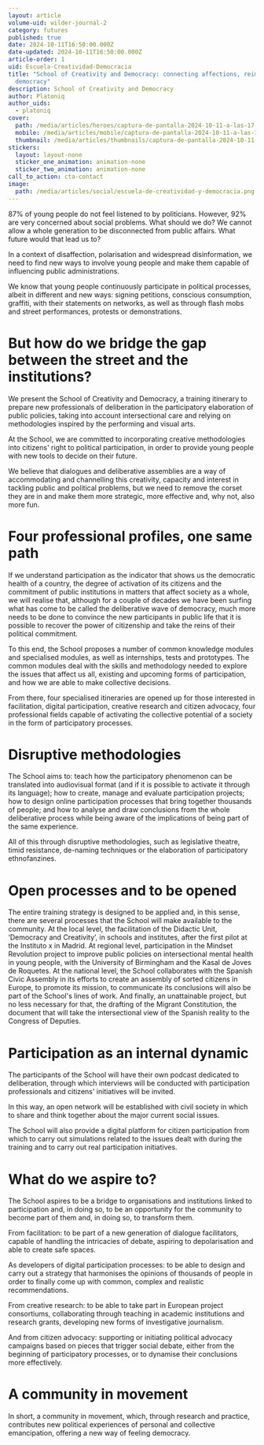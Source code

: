 ```yaml
---
layout: article
volume-uid: wilder-journal-2
category: futures
published: true
date: 2024-10-11T16:50:00.000Z
date-updated: 2024-10-11T16:50:00.000Z
article-order: 1
uid: Escuela-Creatividad-Democracia
title: "School of Creativity and Democracy: connecting affections, reimagining
  democracy"
description: School of Creativity and Democracy
author: Platoniq
author_uids:
  - platoniq
cover:
  path: /media/articles/heroes/captura-de-pantalla-2024-10-11-a-las-17.03.21.png
  mobile: /media/articles/mobile/captura-de-pantalla-2024-10-11-a-las-17.03.21.png
  thumbnail: /media/articles/thumbnails/captura-de-pantalla-2024-10-11-a-las-17.03.21.png
stickers:
  layout: layout-none
  sticker_one_animation: animation-none
  sticker_two_animation: animation-none
call_to_action: cta-contact
image:
  path: /media/articles/social/escuela-de-creatividad-y-democracia.png
---
```

87% of young people do not feel listened to by politicians. However, 92% are very concerned about social problems. What should we do? We cannot allow a whole generation to be disconnected from public affairs. What future would that lead us to?

In a context of disaffection, polarisation and widespread disinformation, we need to find new ways to involve young people and make them capable of influencing public administrations.

We know that young people continuously participate in political processes, albeit in different and new ways: signing petitions, conscious consumption, graffiti, with their statements on networks, as well as through flash mobs and street performances, protests or demonstrations.

# But how do we bridge the gap between the street and the institutions?

We present the School of Creativity and Democracy, a training itinerary to prepare new professionals of deliberation in the participatory elaboration of public policies, taking into account intersectional care and relying on methodologies inspired by the performing and visual arts. 

At the School, we are committed to incorporating creative methodologies into citizens' right to political participation, in order to provide young people with new tools to decide on their future.

We believe that dialogues and deliberative assemblies are a way of accommodating and channelling this creativity, capacity and interest in tackling public and political problems, but we need to remove the corset they are in and make them more strategic, more effective and, why not, also more fun.

# Four professional profiles, one same path

If we understand participation as the indicator that shows us the democratic health of a country, the degree of activation of its citizens and the commitment of public institutions in matters that affect society as a whole, we will realise that, although for a couple of decades we have been surfing what has come to be called the deliberative wave of democracy, much more needs to be done to convince the new participants in public life that it is possible to recover the power of citizenship and take the reins of their political commitment.

To this end, the School proposes a number of common knowledge modules and specialised modules, as well as internships, tests and prototypes. The common modules deal with the skills and methodology needed to explore the issues that affect us all, existing and upcoming forms of participation, and how we are able to make collective decisions. 

From there, four specialised itineraries are opened up for those interested in facilitation, digital participation, creative research and citizen advocacy, four professional fields capable of activating the collective potential of a society in the form of participatory processes.

# Disruptive methodologies

The School aims to: teach how the participatory phenomenon can be translated into audiovisual format (and if it is possible to activate it through its language); how to create, manage and evaluate participation projects; how to design online participation processes that bring together thousands of people; and how to analyse and draw conclusions from the whole deliberative process while being aware of the implications of being part of the same experience.

All of this through disruptive methodologies, such as legislative theatre, timid resistance, de-naming techniques or the elaboration of participatory ethnofanzines.

# Open processes and to be opened

The entire training strategy is designed to be applied and, in this sense, there are several processes that the School will make available to the community. At the local level, the facilitation of the Didactic Unit, ‘Democracy and Creativity’, in schools and institutes, after the first pilot at the Instituto x in Madrid. At regional level, participation in the Mindset Revolution project to improve public policies on intersectional mental health in young people, with the University of Birmingham and the Kasal de Joves de Roquetes. At the national level, the School collaborates with the Spanish Civic Assembly in its efforts to create an assembly of sorted citizens in Europe, to promote its mission, to communicate its conclusions will also be part of the School's lines of work. And finally, an unattainable project, but no less necessary for that, the drafting of the Migrant Constitution, the document that will take the intersectional view of the Spanish reality to the Congress of Deputies.

# Participation as an internal dynamic

The participants of the School will have their own podcast dedicated to deliberation, through which interviews will be conducted with participation professionals and citizens' initiatives will be invited.

In this way, an open network will be established with civil society in which to share and think together about the major current social issues.

The School will also provide a digital platform for citizen participation from which to carry out simulations related to the issues dealt with during the training and to carry out real participation initiatives.

# What do we aspire to?

The School aspires to be a bridge to organisations and institutions linked to participation and, in doing so, to be an opportunity for the community to become part of them and, in doing so, to transform them. 

From facilitation: to be part of a new generation of dialogue facilitators, capable of handling the intricacies of debate, aspiring to depolarisation and able to create safe spaces.

As developers of digital participation processes: to be able to design and carry out a strategy that harmonises the opinions of thousands of people in order to finally come up with common, complex and realistic recommendations.

From creative research: to be able to take part in European project consortiums, collaborating through teaching in academic institutions and research grants, developing new forms of investigative journalism.

And from citizen advocacy: supporting or initiating political advocacy campaigns based on pieces that trigger social debate, either from the beginning of participatory processes, or to dynamise their conclusions more effectively.

# A community in movement

In short, a community in movement, which, through research and practice, contributes new political experiences of personal and collective emancipation, offering a new way of feeling democracy.
